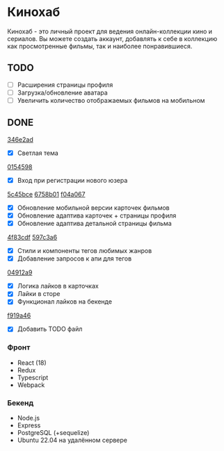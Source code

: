 # Кинохаб
Кинохаб - это личный проект для ведения онлайн-коллекции кино и сериалов.
Вы можете создать аккаунт, добавлять к себе в коллекцию как просмотренные фильмы, так и наиболее понравившиеся.

## TODO
- [ ] Расширения страницы профиля
- [ ] Загрузка/обновление аватара
- [ ] Увеличить количество отображаемых фильмов на мобильном
## DONE

[346e2ad](https://github.com/tyradire/dev.danya-frontend/commit/346e2ad04d699206ca1ad8a3b4148a5bc35c7942)
- [x] Светлая тема

[0154598](https://github.com/tyradire/dev.danya-frontend/commit/01545985d3c1b47e2e2ac5aafdcdb47333ccd4b6)
- [x] Вход при регистрации нового юзера

[5c45bce](https://github.com/tyradire/dev.danya-frontend/commit/5c45bcecdf0bf0f7df89870c11ea00665c4ca897)
[6758b01](https://github.com/tyradire/dev.danya-frontend/commit/6758b01ffbf92871eafd906aa68c7a5981d2057b)
[f04a067](https://github.com/tyradire/dev.danya-frontend/commit/f04a06796e669cccd6affb8a04a0c0822e0183ed)
- [x] Обновление мобильной версии карточек фильмов
- [x] Обновление адаптива карточек + страницы профиля
- [x] Обновление адаптива детальной страницы фильма

[4f83cdf](https://github.com/tyradire/dev.danya-frontend/commit/4f83cdf0f9495adf12eecdd94aa0d9b22aa28e1c)
[597c3a6](https://github.com/tyradire/dev.danya-frontend/commit/597c3a68fed47cb4255b6780eda50b2a7091c2ee)
- [x] Стили и компоненты тегов любимых жанров
- [x] Добавление запросов к апи для тегов

[04912a9](https://github.com/tyradire/dev.danya-frontend/commit/04912a9d79cb3628e05499e561552ebeae8e4b57)
- [x]  Логика лайков в карточках
- [x]  Лайки в сторе
- [x]  Функционал лайков на бекенде

[f919a46](https://github.com/tyradire/dev.danya-frontend/commit/f919a46b5719bc6200e51edee11ea5bae3a793c0)
- [x] Добавить TODO файл

### Фронт
- React (18)
- Redux
- Typescript
- Webpack

### Бекенд
- Node.js
- Express
- PostgreSQL (+sequelize)
- Ubuntu 22.04 на удалённом сервере